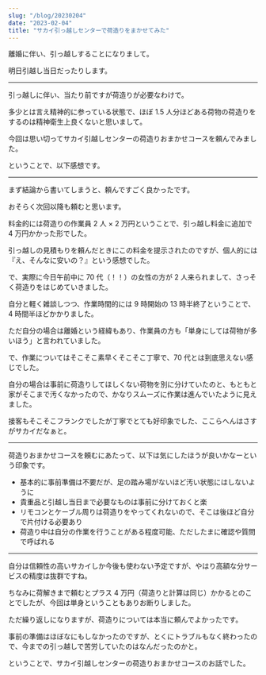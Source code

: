 ```yaml
---
slug: "/blog/20230204"
date: "2023-02-04"
title: "サカイ引っ越しセンターで荷造りをまかせてみた"
---
```


離婚に伴い、引っ越しすることになりまして。

明日引越し当日だったりします。

---

引っ越しに伴い、当たり前ですが荷造りが必要なわけで。

多少とは言え精神的に参っている状態で、ほぼ 1.5 人分ほどある荷物の荷造りをするのは精神衛生上良くないと思いまして。

今回は思い切ってサカイ引越しセンターの荷造りおまかせコースを頼んでみました。

ということで、以下感想です。

---

まず結論から書いてしまうと、頼んですごく良かったです。

おそらく次回以降も頼むと思います。

料金的には荷造りの作業員 2 人 × 2 万円ということで、引っ越し料金に追加で 4 万円かかった形でした。

引っ越しの見積もりを頼んだときにこの料金を提示されたのですが、個人的には『え、そんなに安いの？』という感想でした。

で、実際に今日午前中に 70 代（！！）の女性の方が 2 人来られまして、さっそく荷造りをはじめていきました。

自分と軽く雑談しつつ、作業時間的には 9 時開始の 13 時半終了ということで、4 時間半ほどかかりました。

ただ自分の場合は離婚という経緯もあり、作業員の方も「単身にしては荷物が多いほう」と言われていました。

で、作業についてはそこそこ素早くそこそこ丁寧で、70 代とは到底思えない感じでした。

自分の場合は事前に荷造りしてほしくない荷物を別に分けていたのと、もともと家がそこまで汚くなかったので、かなりスムーズに作業は進んでいたように見えました。

接客もそこそこフランクでしたが丁寧でとても好印象でした、ここらへんはさすがサカイだなぁと。

---

荷造りおまかせコースを頼むにあたって、以下は気にしたほうが良いかなーという印象です。

- 基本的に事前準備は不要だが、足の踏み場がないほど汚い状態にはしないように
- 貴重品と引越し当日まで必要なものは事前に分けておくと楽
- リモコンとケーブル周りは荷造りをやってくれないので、そこは後ほど自分で片付ける必要あり
- 荷造り中は自分の作業を行うことがある程度可能、ただしたまに確認や質問で呼ばれる

---

自分は信頼性の高いサカイしか今後も使わない予定ですが、やはり高額な分サービスの精度は抜群ですね。

ちなみに荷解きまで頼むとプラス 4 万円（荷造りと計算は同じ）かかるとのことでしたが、今回は単身ということもありお断りしました。

ただ繰り返しになりますが、荷造りについては本当に頼んでよかったです。

事前の準備はほぼなにもしなかったのですが、とくにトラブルもなく終わったので、今までの引っ越しで苦労していたのはなんだったのかと。

ということで、サカイ引越しセンターの荷造りおまかせコースのお話でした。
